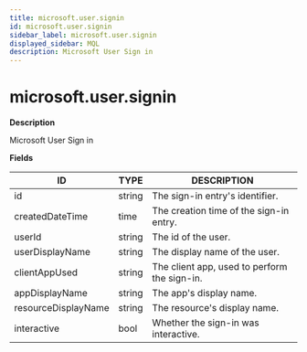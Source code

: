 ```yaml
---
title: microsoft.user.signin
id: microsoft.user.signin
sidebar_label: microsoft.user.signin
displayed_sidebar: MQL
description: Microsoft User Sign in
---
```


# microsoft.user.signin

**Description**

Microsoft User Sign in

**Fields**

| ID                  | TYPE   | DESCRIPTION                                  |
| ------------------- | ------ | -------------------------------------------- |
| id                  | string | The sign-in entry's identifier.              |
| createdDateTime     | time   | The creation time of the sign-in entry.      |
| userId              | string | The id of the user.                          |
| userDisplayName     | string | The display name of the user.                |
| clientAppUsed       | string | The client app, used to perform the sign-in. |
| appDisplayName      | string | The app's display name.                      |
| resourceDisplayName | string | The resource's display name.                 |
| interactive         | bool   | Whether the sign-in was interactive.         |
